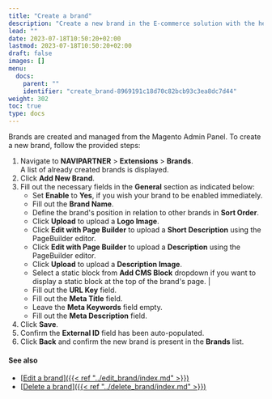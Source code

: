 ```yaml
---
title: "Create a brand"
description: "Create a new brand in the E-commerce solution with the help of a how-to guide."
lead: ""
date: 2023-07-18T10:50:20+02:00
lastmod: 2023-07-18T10:50:20+02:00
draft: false
images: []
menu:
  docs:
    parent: ""
    identifier: "create_brand-8969191c18d70c82bcb93c3ea8dc7d44"
weight: 302
toc: true
type: docs
---
```


Brands are created and managed from the Magento Admin Panel. To create a new brand, follow the provided steps: 

1. Navigate to **NAVIPARTNER** > **Extensions** > **Brands**.      
   A list of already created brands is displayed.
2. Click **Add New Brand**.
3. Fill out the necessary fields in the **General** section as indicated below:
   - Set **Enable** to **Yes**, if you wish your brand to be enabled immediately.
   - Fill out the **Brand Name**.
   - Define the brand's position in relation to other brands in **Sort Order**.
   - Click **Upload** to upload a **Logo Image**.
   - Click **Edit with Page Builder** to upload a **Short Description** using the PageBuilder editor.
   - Click **Edit with Page Builder** to upload a **Description** using the PageBuilder editor.
   - Click **Upload** to upload a **Description Image**.
   - Select a static block from **Add CMS Block** dropdown if you want to display a static block at the top of the brand's page. | 
   - Fill out the **URL Key** field.
   - Fill out the **Meta Title** field.
   - Leave the **Meta Keywords** field empty.
   - Fill out the **Meta Description** field.
4. Click **Save**.
5. Confirm the **External ID** field has been auto-populated.
6. Click **Back** and confirm the new brand is present in the **Brands** list. 

#### See also

- [<ins>Edit a brand<ins>]({{< ref "../edit_brand/index.md" >}})
- [<ins>Delete a brand<ins>]({{< ref "../delete_brand/index.md" >}})